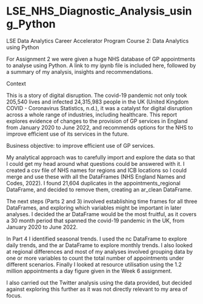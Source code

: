 # LSE_NHS_Diagnostic_Analysis_using_Python
LSE Data Analytics Career Accelerator  Program Course 2: Data Analytics using Python

For Assignment 2 we were given a huge NHS database of GP appointments to analyse using Python. A link to my ipynb file is included here, followed by a summary of my analysis, insights and recommendations.

Context

This is a story of digital disruption. The covid-19 pandemic not only took 205,540 lives and infected 24,315,983 people in the UK (United Kingdom COVID - Coronavirus Statistics, n.d.), it was a catalyst for digital disruption across a whole range of industries, including healthcare. This report explores evidence of changes to the provision of GP services in England from January 2020 to June 2022, and recommends options for the NHS to improve efficient use of its services in the future.

Business objective: to improve efficient use of GP services.

My analytical approach was to carefully import and explore the data so that I could get my head around what questions could be answered with it. I created a csv file of NHS names for regions and ICB locations so I could merge and use these with all the DataFrames (NHS England Names and Codes, 2022). I found 21,604 duplicates in the appointments_regional DataFrame, and decided to remove them, creating an ar_clean DataFrame.

The next steps (Parts 2 and 3) involved establishing time frames for all three DataFrames, and exploring which variables might be important in later analyses. I decided the ar DataFrame would be the most fruitful, as it covers a 30 month period that spanned the covid-19 pandemic in the UK, from January 2020 to June 2022.

In Part 4 I identified seasonal trends. I used the nc DataFrame to explore daily trends, and the ar DataFrame to explore monthly trends. I also looked at regional differences and most of my analyses involved grouping data by one or more variables to count the total number of appointments under different scenarios. Finally I looked at resource utilisation using the 1.2 million appointments a day figure given in the Week 6 assignment.

I also carried out the Twitter analysis using the data provided, but decided against exploring this further as it was not directly relevant to my area of focus.
